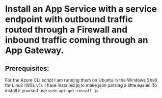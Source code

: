 # Install an App Service with a service endpoint with outbound traffic routed through a Firewall and inbound traffic coming through an App Gateway.

## Prerequisites: 
For the Azure CLI script I am running them on Ubuntu in the Windows Shell for Linux (WSL v1).  I have installed jq to make json parsing a little easier.  To install it yourself use `sudo apt-get install jq`